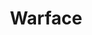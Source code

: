 ---
title: Warface
excerpt: >-
  Displays a list of accounts in a specific category according to your
  parameters.
api:
  file: market.json
  operationId: Category.Warface
hidden: false
---